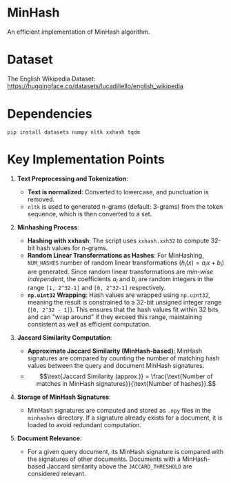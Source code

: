# MinHash
An efficient implementation of MinHash algorithm.

# Dataset
The English Wikipedia Dataset:
https://huggingface.co/datasets/lucadiliello/english_wikipedia

# Dependencies
```
pip install datasets numpy nltk xxhash tqdm
```

# Key Implementation Points

1. **Text Preprocessing and Tokenization**:
   - **Text is normalized**: Converted to lowercase, and punctuation is removed.
   - `nltk` is used to generated n-grams (default: 3-grams) from the token sequence, which is then converted to a set.

2. **Minhashing Process**:
   - **Hashing with xxhash**: The script uses `xxhash.xxh32` to compute 32-bit hash values for n-grams.
   - **Random Linear Transformations as Hashes**: For MinHashing, `NUM_HASHES` number of random linear transformations ($h_i(x) = a_i  x + b_i$) are generated. Since random linear transformations are *min-wise independent*, the coefficients $a_i$ and $b_i$ are random integers in the range `[1, 2^32-1]` and `[0, 2^32-1]` respectively.
   - **`np.uint32` Wrapping**: Hash values are wrapped using `np.uint32`, meaning the result is constrained to a 32-bit unsigned integer range (`[0, 2^32 - 1]`). This ensures that the hash values fit within 32 bits and can "wrap around" if they exceed this range, maintaining consistent as well as efficient computation.

3. **Jaccard Similarity Computation**:
   - **Approximate Jaccard Similarity (MinHash-based)**: MinHash signatures are compared by counting the number of matching hash values between the query and document MinHash signatures.
   - $$\text{Jaccard Similarity (approx.)} = \frac{\text{Number of matches in MinHash signatures}}{\text{Number of hashes}}.$$

4. **Storage of MinHash Signatures**:
   - MinHash signatures are computed and stored as `.npy` files in the `minhashes` directory. If a signature already exists for a document, it is loaded to avoid redundant computation.

5. **Document Relevance**:
   - For a given query document, its MinHash signature is compared with the signatures of other documents. Documents with a MinHash-based Jaccard similarity above the `JACCARD_THRESHOLD` are considered relevant.
